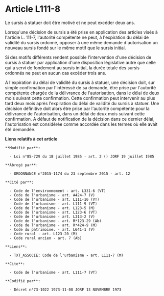 # Article L111-8

Le sursis à statuer doit être motivé et ne peut excéder deux ans. 

Lorsqu'une décision de sursis a été prise en application des articles visés à l'article L. 111-7, l'autorité compétente ne
peut, à l'expiration du délai de validité du sursis ordonné, opposer à une même demande d'autorisation un nouveau sursis
fondé sur le même motif que le sursis initial. 

Si des motifs différents rendent possible l'intervention d'une décision de sursis à statuer par application d'une disposition
législative autre que celle qui a servi de fondement au sursis initial, la durée totale des sursis ordonnés ne peut en aucun
cas excéder trois ans. 

A l'expiration du délai de validité du sursis à statuer, une décision doit, sur simple confirmation par l'intéressé de sa
demande, être prise par l'autorité compétente chargée de la délivrance de l'autorisation, dans le délai de deux mois suivant
cette confirmation. Cette confirmation peut intervenir au plus tard deux mois après l'expiration du délai de validité du
sursis à statuer. Une décision définitive doit alors être prise par l'autorité compétente pour la délivrance de
l'autorisation, dans un délai de deux mois suivant cette confirmation. A défaut de notification de la décision dans ce
dernier délai, l'autorisation est considérée comme accordée dans les termes où elle avait été demandée.

**Liens relatifs à cet article**

	**Modifié par**:

	  - Loi n°85-729 du 18 juillet 1985 - art. 2 () JORF 19 juillet 1985

	**Abrogé par**:

	  - ORDONNANCE n°2015-1174 du 23 septembre 2015 - art. 12

	**Cité par**:

	  - Code de l'environnement - art. L331-6 (VT)
	  - Code de l'urbanisme - art. A424-7 (V)
	  - Code de l'urbanisme - art. L111-10 (VT)
	  - Code de l'urbanisme - art. L111-9 (VT)
	  - Code de l'urbanisme - art. L123-5 (M)
	  - Code de l'urbanisme - art. L123-6 (VT)
	  - Code de l'urbanisme - art. L313-2 (V)
	  - Code de l'urbanisme - art. R*123-29 (Ab)
	  - Code de l'urbanisme - art. R*424-9 (M)
	  - Code du patrimoine. - art. L641-1 (V)
	  - Code rural - art. L123-20 (M)
	  - Code rural ancien - art. 7 (Ab)

	**Liens**:

	  - TXT_ASSOCIE: Code de l'urbanisme - art. L111-7 (M)

	**Cite**:

	  - Code de l'urbanisme - art. L111-7 (VT)

	**Codifié par**:

	  - Décret n°73-1022 1973-11-08 JORF 13 NOVEMBRE 1973
